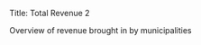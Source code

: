 Title: Total Revenue 2

Overview of revenue brought in by municipalities

<!-- Bootstrap grid setup -->
<div class="container">
  <div class="row">
    <div id="chart-area"></div>
  </div>
<div>
    
<link rel="stylesheet" href="../css/momoney.css" />

<!-- External JS libraries -->
<script src="../js/d3.min.js"></script>
<!-- Custom JS -->
<script src="../js/filters.js"></script>
<script src="../js/graph.js"></script>
<script type="text/javascript">

var barWidth = 25;
var barSpacing = 20;


// Pull in D3 CSV data
d3.csv("../data/full.csv").then(function(rows){
    rows.forEach(function(row){
        // Convert strings to integers
        row["TOTAL REVENUE"] = parseInt(row["TOTAL REVENUE"]);
    });                                        

    var filtered_rows = filters.invalidRows(rows, ["TOTAL REVENUE"]);

    var areaHeight = filtered_rows.length * (barWidth + barSpacing);
    var areaWidth = 500;


    var municipalities = []
    var revenue = []

    filtered_rows.forEach(function(row){
        municipalities.push(row["MUNICIPALITY"]);
        revenue.push(row["TOTAL REVENUE"]);
    });

    graph.basic_bars(municipalities, revenue, barWidth, barSpacing, areaHeight, areaWidth);
}).catch(function(error){
    console.log(error);
})
</script>
  

